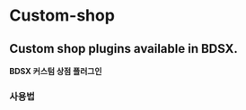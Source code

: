 # Custom-shop
## Custom shop plugins available in BDSX.     
**BDSX 커스텀 상점 플러그인**     

### 사용법     


